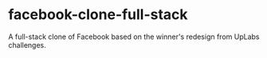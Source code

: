 # facebook-clone-full-stack
A full-stack clone of Facebook based on the winner's redesign from UpLabs challenges.
